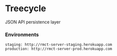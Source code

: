 # Treecycle

JSON API persistence layer

### Environments
```
staging: http://rmct-server-staging.herokuapp.com
production: http://rmct-server-prod.herokuapp.com
```

